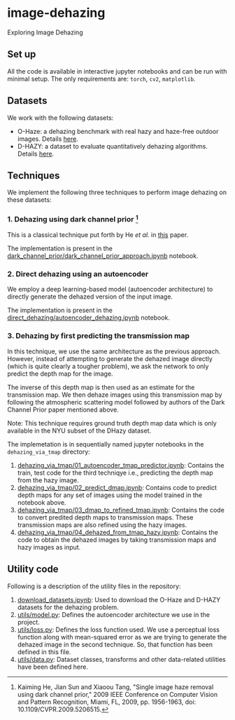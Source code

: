 # image-dehazing
Exploring Image Dehazing


## Set up

All the code is available in interactive jupyter notebooks and can be run with minimal setup. The only requirements are: `torch`, `cv2`, `matplotlib`.


## Datasets
We work with the following datasets:

- O-Haze: a dehazing benchmark with real hazy and haze-free outdoor images. Details [here](https://data.vision.ee.ethz.ch/cvl/ntire18/o-haze/).
- D-HAZY: a dataset to evaluate quantitatively dehazing algorithms. Details [here](https://ancuti.meo.etc.upt.ro/D_Hazzy_ICIP2016/).

## Techniques 
We implement the following three techniques to perform image dehazing on these datasets:

### 1. Dehazing using dark channel prior [^1]

This is a classical technique put forth by He _et al._ in [this](https://doi.org/10.1109/CVPR.2009.5206515) paper.

The implementation is present in the [dark_channel_prior/dark_channel_prior_approach.ipynb](dark_channel_prior/dark_channel_prior_approach.ipynb) notebook.

### 2. Direct dehazing using an autoencoder

We employ a deep learning-based model (autoencoder architecture) to directly generate the dehazed version of the input image. 

The implementation is present in the [direct_dehazing/autoencoder_dehazing.ipynb](direct_dehazing/autoencoder_dehazing.ipynb) notebook.

### 3. Dehazing by first predicting the transmission map

In this technique, we use the same architecture as the previous approach. However, instead of attempting to generate the dehazed image directly (which is quite clearly a tougher problem), we ask the network to only predict the depth map for the image. 

The inverse of this depth map is then used as an estimate for the transmission map. We then dehaze images using this transmission map by following the atmospheric scattering model followed by authors of the Dark Channel Prior paper mentioned above. 

Note: This technique requires ground truth depth map data which is only available in the NYU subset of the DHazy dataset. 

The implemetation is in sequentially named jupyter notebooks in the `dehazing_via_tmap` directory:

1. [dehazing_via_tmap/01_autoencoder_tmap_predictor.ipynb](dehazing_via_tmap/01_autoencoder_tmap_predictor.ipynb): Contains the train, test code for the third techniqye i.e., predicting the depth map from the hazy image.
2. [dehazing_via_tmap/02_predict_dmap.ipynb](dehazing_via_tmap/02_predict_dmap.ipynb): Contains code to predict depth maps for any set of images using the model trained in the notebook above.
3. [dehazing_via_tmap/03_dmap_to_refined_tmap.ipynb](dehazing_via_tmap/03_dmap_to_refined_tmap.ipynb): Contains the code to convert predited depth maps to transmission maps. These transmission maps are also refined using the hazy images.
4. [dehazing_via_tmap/04_dehazed_from_tmap_hazy.ipynb](dehazing_via_tmap/04_dehazed_from_tmap_hazy.ipynb): Contains the code to obtain the dehazed images by taking transmission maps and hazy images as input.



## Utility code

Following is a description of the utility files in the repository:

1. [download_datasets.ipynb](download_datasets.ipynb): Used to download the O-Haze and D-HAZY datasets for the dehazing problem.
2. [utils/model.py](utils/model.py): Defines the autoencoder architecture we use in the project.
3. [utils/loss.py](utils/loss.py): Defines the loss function used.
    We use a perceptual loss function along with mean-squared error as we are trying to generate the dehazed image in the second technique. So, that function has been defined in this file.
4. [utils/data.py](utils/data.py): Dataset classes, transforms and other data-related utilities have been defined here.





[^1]: Kaiming He, Jian Sun and Xiaoou Tang, "Single image haze removal using dark channel prior," 2009 IEEE Conference on Computer Vision and Pattern Recognition, Miami, FL, 2009, pp. 1956-1963, doi: 10.1109/CVPR.2009.5206515.
